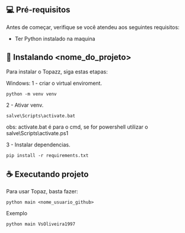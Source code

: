 ## 💻 Pré-requisitos

Antes de começar, verifique se você atendeu aos seguintes requisitos:

* Ter Python instalado na maquina

## 🚀 Instalando <nome_do_projeto>

Para instalar o Topazz, siga estas etapas:

Windows:
1 - criar o virtual enviroment.
```
python -m venv venv
```

2 - Ativar venv.
```
salve\Scripts\activate.bat
```
obs: activate.bat é para o cmd, se for powershell utilizar o salve\Scripts\activate.ps1

3 - Instalar dependencias.
```
pip install -r requirements.txt
```

## ☕ Executando projeto

Para usar Topaz, basta fazer:

```
python main <nome_usuario_github>
```
Exemplo
```
python main VsOliveira1997
```
